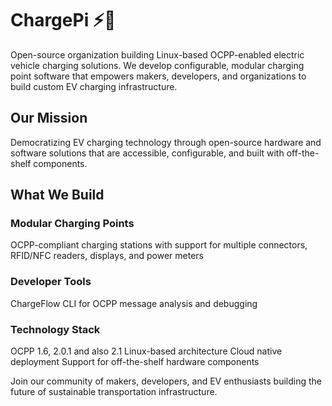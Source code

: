 # ChargePi ⚡🔌

Open-source organization building Linux-based OCPP-enabled electric vehicle charging solutions. 
We develop configurable, modular charging point software that empowers makers, developers, and organizations to build custom EV charging infrastructure.

## Our Mission

Democratizing EV charging technology through open-source hardware and software solutions that are accessible, configurable, and built with off-the-shelf components.

## What We Build

### Modular Charging Points

OCPP-compliant charging stations with support for multiple connectors, RFID/NFC readers, displays, and power meters

### Developer Tools

ChargeFlow CLI for OCPP message analysis and debugging

### Technology Stack

OCPP 1.6, 2.0.1 and also 2.1
Linux-based architecture
Cloud native deployment
Support for off-the-shelf hardware components


Join our community of makers, developers, and EV enthusiasts building the future of sustainable transportation infrastructure.

